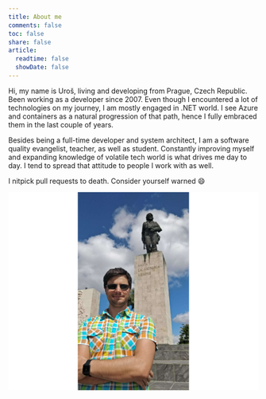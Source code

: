 ```yaml
---
title: About me
comments: false
toc: false
share: false
article:
  readtime: false
  showDate: false
---
```

Hi, my name is Uroš, living and developing from Prague, Czech Republic. Been working as a developer since 2007. Even though I encountered a lot of technologies on my journey, I am mostly engaged in .NET world. I see Azure and containers as a natural progression of that path, hence I fully embraced them in the last couple of years.

Besides being a full-time developer and system architect, I am a software quality evangelist, teacher, as well as student. Constantly improving myself and expanding knowledge of volatile tech world is what drives me day to day. I tend to spread that attitude to people I work with as well.

I nitpick pull requests to death. Consider yourself warned :smile:

![Me and Che](me-and-che.jpg)
